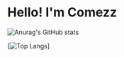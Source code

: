 # Hello! I'm Comezz

![Anurag's GitHub stats](https://github-readme-stats.vercel.app/api?username=Comezzz&show_icons=true&theme=tokyonight)

[![Top Langs](https://github-readme-stats.vercel.app/api/top-langs/?username=Comezzz&langs_count=8)]
